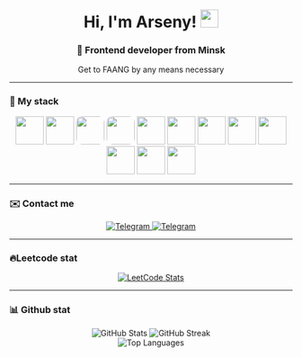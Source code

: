 <h1 align="center">Hi, I'm Arseny!
<img src="https://github.com/blackcater/blackcater/raw/main/images/Hi.gif" height="32"/>
</h1>

<div align="center">
  <h3>🏁 Frontend developer from Minsk</h3>
  <p>Get to FAANG by any means necessary</p>
</div>

---

### 👾 My stack 

<div align="center" >
<img width="50" src="https://cdn.jsdelivr.net/gh/devicons/devicon@latest/icons/html5/html5-original.svg" />
<img width="50" src="https://cdn.jsdelivr.net/gh/devicons/devicon@latest/icons/css3/css3-original.svg" />                    
<img src="https://cdn.jsdelivr.net/gh/devicons/devicon@latest/icons/javascript/javascript-original.svg" width="50" style="border-radius: 10px"/>
<img src="https://cdn.jsdelivr.net/gh/devicons/devicon@latest/icons/typescript/typescript-original.svg" width="50" style="border-radius: 10px"/>
<img src="https://cdn.jsdelivr.net/gh/devicons/devicon@latest/icons/react/react-original.svg" width="50"  />         
<img width="50" src="https://cdn.jsdelivr.net/gh/devicons/devicon@latest/icons/webpack/webpack-original.svg" />
<img width="50" src="https://cdn.jsdelivr.net/gh/devicons/devicon@latest/icons/nextjs/nextjs-original.svg" />
<img width="50" src="https://cdn.jsdelivr.net/gh/devicons/devicon@latest/icons/redux/redux-original.svg" />
<img width="50" src="https://cdn.jsdelivr.net/gh/devicons/devicon@latest/icons/mobx/mobx-original.svg" />
          
<img width="50"  src="https://cdn.jsdelivr.net/gh/devicons/devicon@latest/icons/go/go-original.svg"/>
<img width="50" src="https://cdn.jsdelivr.net/gh/devicons/devicon@latest/icons/postgresql/postgresql-original.svg" /> 
<img width="50" src="https://cdn.jsdelivr.net/gh/devicons/devicon@latest/icons/git/git-original.svg" />
</div>

___

### ✉️ Contact me
<div align="center">
  <a href="https://t.me/PersonInDevelopment" target="_blank">
    <img src="https://img.shields.io/badge/-telegram-1877F2?style=for-the-badge&logo=telegram&logoColor=white" alt="Telegram"/>
  </a>
    <a href="mailto:arsenyibrwork@gmail.com" target="_blank">
    <img src="https://img.shields.io/badge/-gmail-FF3366?style=for-the-badge&logo=gmail&logoColor=white" alt="Telegram"/>
  </a>
</div>

---

### 🔥Leetcode stat
<div align="center">
  <a href="https://leetcode.com/u/Senya1/" target="_blank">
    <img src="https://leetcard.jacoblin.cool/Senya1?theme=dark&font=Helvetica&ext=heatmap" alt="LeetCode Stats"/>
  </a>
</div>

___

### 📊 Github stat
<div align="center">
  <img src="https://github-profile-summary-cards.vercel.app/api/cards/profile-details?username=Senechkaaa&theme=tokyonight" alt="GitHub Stats"/>
  <img src="https://github-readme-streak-stats.herokuapp.com/?user=Senechkaaa&theme=tokyonight&hide_border=true" alt="GitHub Streak"/>
  <br>
  <img src="https://github-readme-stats.vercel.app/api/top-langs/?username=Senechkaaa&layout=compact&theme=tokyonight&hide_border=true" alt="Top Languages"/>
</div>